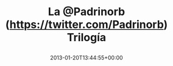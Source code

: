 ---
retweeted: false
source: <a href="http://twitter.com" rel="nofollow">Twitter Web Client</a>
entities:
  hashtags: []
  symbols: []
  user_mentions:
  - name: Padrino Framework
    screen_name: padrinorb
    indices:
    - '3'
    - '13'
    id_str: '112162042'
    id: '112162042'
  urls:
  - url: http://t.co/4vvLl8ht
    expanded_url: http://open.spotify.com/album/3yuxlhplgg2H7dJU4yLpdu
    display_url: open.spotify.com/album/3yuxlhpl…
    indices:
    - '23'
    - '43'
display_text_range:
- '0'
- '43'
favorite_count: '1'
id_str: '292991096034832384'
truncated: false
retweet_count: '0'
id: '292991096034832384'
possibly_sensitive: false
created_at: Sun Jan 20 13:44:55 +0000 2013
favorited: false
full_text: La [@Padrinorb](https://twitter.com/Padrinorb) Trilogía
lang: es
quote_url: http://open.spotify.com/album/3yuxlhplgg2H7dJU4yLpdu
tags:
- pesos/twitter
date: '2013-01-20T13:44:55+00:00'
src: https://twitter.com/bascht/status/292991096034832384
original_url: https://twitter.com/bascht/status/292991096034832384
type: twitter_tweet
text: La [@Padrinorb](https://twitter.com/Padrinorb) Trilogía
title: 'La @Padrinorb (https://twitter.com/Padrinorb) Trilogía

  '

---